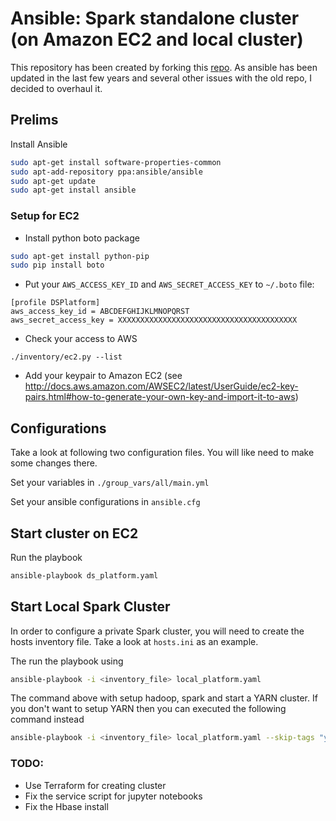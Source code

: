 # Ansible: Spark standalone cluster (on Amazon EC2 and local cluster)
This repository has been created by forking this [repo](https://github.com/phamthuonghai/ansible-spark-ec2). As ansible has been updated in the last few years and several other issues with the old repo, I decided to overhaul it.

## Prelims
Install Ansible
```bash
sudo apt-get install software-properties-common
sudo apt-add-repository ppa:ansible/ansible
sudo apt-get update
sudo apt-get install ansible
```

### Setup for EC2
* Install python boto package
```bash
sudo apt-get install python-pip
sudo pip install boto
```
* Put your `AWS_ACCESS_KEY_ID` and `AWS_SECRET_ACCESS_KEY` to `~/.boto` file:
```
[profile DSPlatform]
aws_access_key_id = ABCDEFGHIJKLMNOPQRST
aws_secret_access_key = XXXXXXXXXXXXXXXXXXXXXXXXXXXXXXXXXXXXXXXX
```
* Check your access to AWS
```
./inventory/ec2.py --list
```
* Add your keypair to Amazon EC2 (see http://docs.aws.amazon.com/AWSEC2/latest/UserGuide/ec2-key-pairs.html#how-to-generate-your-own-key-and-import-it-to-aws)

## Configurations
Take a look at following two configuration files. You will like need to make some changes there.

Set your variables in `./group_vars/all/main.yml`

Set your ansible configurations in `ansible.cfg`

## Start cluster on EC2
Run the playbook
``` bash
ansible-playbook ds_platform.yaml
```

## Start Local Spark Cluster
In order to configure a private Spark cluster, you will need to create the hosts inventory file.
Take a look at `hosts.ini` as an example.

The run the playbook using
``` bash
ansible-playbook -i <inventory_file> local_platform.yaml
```

The command above with setup hadoop, spark and start a YARN cluster. If you don't want to setup YARN then you can executed the following command instead
``` bash
ansible-playbook -i <inventory_file> local_platform.yaml --skip-tags "yarn"
```

### TODO:
- Use Terraform for creating cluster
- Fix the service script for jupyter notebooks
- Fix the Hbase install
